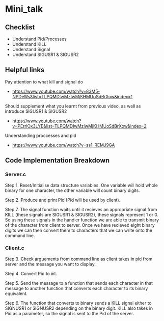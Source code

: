 # Mini_talk

## Checklist
- Understand Pid/Processes
- Understand KILL
- Understand Signal
- Understand SIGUSR1 & SIGUSR2

## Helpful links
Pay attention to what kill and signal do
- https://www.youtube.com/watch?v=83M5-NPDeWs&list=TLPQMDIwMzIwMjKHMUoSdBrXow&index=1

Should supplement what you learnt from previous video, as well as introduce SIGUSR1 & SIGUSR2
- https://www.youtube.com/watch?v=PErrlOx3LYE&list=TLPQMDIwMzIwMjKHMUoSdBrXow&index=2

Understanding proccesses and pid
- https://www.youtube.com/watch?v=ss1-REMJ9GA

## Code Implementation Breakdown 

### Server.c
Step 1. Reset/Initialise data structure variables. One variable will hold whole binary for one character, the other variable will count binary digits.

Step 2. Produce and print Pid (Pid will be used by client).

Step 7. The signal function waits until it recieves an appropriate signal from KILL (these signals are SIGUSR1 & SIGUSR2), these signals represent 1 or 0. So using these signals in the handler function we are able to transmit binary of the character from client to server. Once we have recieved eight binary digits we can then convert them to characters that we can write onto the command line.

### Client.c
Step 3. Check arguements from command line as client takes in pid from server and the message you want to display.

Step 4. Convert Pid to int.

Step 5. Send the message to a function that sends each character in that message to another function that converts each character to its binary equivalent.

Step 6. The function that converts to binary sends a KILL signal either to SIGNUSR1 or SIGNUSR2 depending on the binary digit. KILL also takes in Pid as a parameter, so the signal is sent to the Pid of the server.
